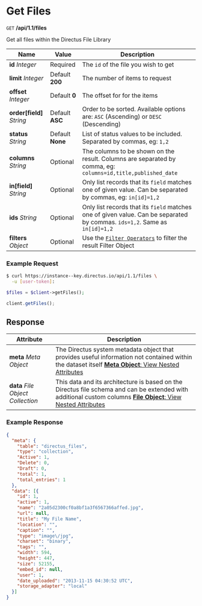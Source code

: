 # Get Files

<span class="request">`GET` **/api/1.1/files**</span>

<span class="description">Get all files within the Directus File Library</span>

<span class="arguments">Name</span> | Value | Description
--------|-----|------------
**id** _Integer_ | <span class="required">Required</span> | The `id` of the file you wish to get
**limit** _Integer_  |  <span class="default">Default **200**</span>  |  The number of items to request
**offset**  _Integer_ |  <span class="default">Default **0**</span>  |  The offset for for the items
**order[field]** _String_  |  <span class="default">Default **ASC**</span> |  Order to be sorted. Available options are: `ASC` (Ascending) or `DESC` (Descending)
**status**  _String_ |  <span class="default">Default **None**</span> | List of status values to be included. Separated by commas, eg: `1,2`
**columns** _String_  |  <span class="default">Optional</span>  |  The columns to be shown on the result. Columns are separated by comma, eg: `columns=id,title,published_date`
**in[field]**  _String_ | <span class="default">Optional</span> | Only list records that its `field` matches one of given value. Can be separated by commas, eg: `in[id]=1,2`
**ids** _String_  |  <span class="default">Optional</span>  |  Only list records that its `field` matches one of given value. Can be separated by commas. `ids=1,2`. Same as `in[id]=1,2`
**filters** _Object_ | <span class="default">Optional</span> | Use the [`Filter Operators`](/overview/endpoints.md#supported-filters-operators) to filter the result <a class="object">Filter Object</a>

### Example Request

```bash
$ curl https://instance--key.directus.io/api/1.1/files \
  -u [user-token]:
```

```php
$files = $client->getFiles();
```

```javascript
client.getFiles();
```

## Response

<span class="attributes">Attribute</span> | Description
--------|------------
**meta** _Meta Object_ | The Directus system metadata object that provides useful information not contained within the dataset itself [**Meta Object**: View Nested Attributes](/overview/objects-model.md#meta-object)
**data** _File Object Collection_ | <span class="custom">This data and its architecture is based on the Directus file schema and can be extended with additional custom columns</span> [**File Object**: View Nested Attributes](/overview/objects-model.md#file-object)

### Example Response

```json
{
  "meta": {
    "table": "directus_files",
    "type": "collection",
    "Active": 1,
    "Delete": 0,
    "Draft": 0,
    "total": 1,
    "total_entries": 1
  },
  "data": [{
    "id": 1,
    "active": 1,
    "name": "2a05d2300cf0a8bf1a3f6567366affed.jpg",
    "url": null,
    "title": "My File Name",
    "location": "",
    "caption": "",
    "type": "image\/jpg",
    "charset": "binary",
    "tags": "",
    "width": 594,
    "height": 447,
    "size": 52155,
    "embed_id": null,
    "user": 1,
    "date_uploaded": "2013-11-15 04:30:52 UTC",
    "storage_adapter": "local"
  }]
}
```
